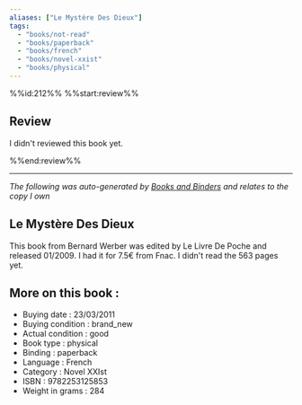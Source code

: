 ```yaml
---
aliases: ["Le Mystère Des Dieux"] 
tags: 
  - "books/not-read" 
  - "books/paperback" 
  - "books/french"
  - "books/novel-xxist"
  - "books/physical"
---
```

%%id:212%%
%%start:review%%
## Review
I didn't reviewed this book yet. 

%%end:review%%

---
_The following was auto-generated by [Books and Binders](Books%20and%20Binders.md) and relates to the copy I own_
## Le Mystère Des Dieux
This book from Bernard Werber was edited by Le Livre De Poche and released 01/2009. I had it for 7.5€ from Fnac. I didn't read the 563 pages yet.

## More on this book :
- Buying date : 23/03/2011
- Buying condition : brand_new
- Actual condition : good
- Book type : physical
- Binding : paperback
- Language : French
- Category : Novel XXIst
- ISBN : 9782253125853
- Weight in grams : 284
